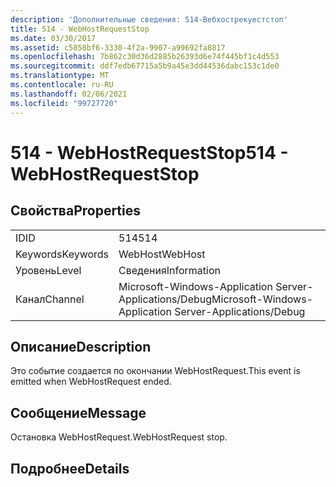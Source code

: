 ```yaml
---
description: 'Дополнительные сведения: 514-Вебхострекуестстоп'
title: 514 - WebHostRequestStop
ms.date: 03/30/2017
ms.assetid: c5858bf6-3330-4f2a-9907-a99692fa8817
ms.openlocfilehash: 7b862c30d36d2885b26393d6e74f445bf1c4d553
ms.sourcegitcommit: ddf7edb67715a5b9a45e3dd44536dabc153c1de0
ms.translationtype: MT
ms.contentlocale: ru-RU
ms.lasthandoff: 02/06/2021
ms.locfileid: "99727720"
---
```

# <a name="514---webhostrequeststop"></a><span data-ttu-id="e9f11-103">514 - WebHostRequestStop</span><span class="sxs-lookup"><span data-stu-id="e9f11-103">514 - WebHostRequestStop</span></span>

## <a name="properties"></a><span data-ttu-id="e9f11-104">Свойства</span><span class="sxs-lookup"><span data-stu-id="e9f11-104">Properties</span></span>  
  
|||  
|-|-|  
|<span data-ttu-id="e9f11-105">ID</span><span class="sxs-lookup"><span data-stu-id="e9f11-105">ID</span></span>|<span data-ttu-id="e9f11-106">514</span><span class="sxs-lookup"><span data-stu-id="e9f11-106">514</span></span>|  
|<span data-ttu-id="e9f11-107">Keywords</span><span class="sxs-lookup"><span data-stu-id="e9f11-107">Keywords</span></span>|<span data-ttu-id="e9f11-108">WebHost</span><span class="sxs-lookup"><span data-stu-id="e9f11-108">WebHost</span></span>|  
|<span data-ttu-id="e9f11-109">Уровень</span><span class="sxs-lookup"><span data-stu-id="e9f11-109">Level</span></span>|<span data-ttu-id="e9f11-110">Сведения</span><span class="sxs-lookup"><span data-stu-id="e9f11-110">Information</span></span>|  
|<span data-ttu-id="e9f11-111">Канал</span><span class="sxs-lookup"><span data-stu-id="e9f11-111">Channel</span></span>|<span data-ttu-id="e9f11-112">Microsoft-Windows-Application Server-Applications/Debug</span><span class="sxs-lookup"><span data-stu-id="e9f11-112">Microsoft-Windows-Application Server-Applications/Debug</span></span>|  
  
## <a name="description"></a><span data-ttu-id="e9f11-113">Описание</span><span class="sxs-lookup"><span data-stu-id="e9f11-113">Description</span></span>  

 <span data-ttu-id="e9f11-114">Это событие создается по окончании WebHostRequest.</span><span class="sxs-lookup"><span data-stu-id="e9f11-114">This event is emitted when WebHostRequest ended.</span></span>  
  
## <a name="message"></a><span data-ttu-id="e9f11-115">Сообщение</span><span class="sxs-lookup"><span data-stu-id="e9f11-115">Message</span></span>  

 <span data-ttu-id="e9f11-116">Остановка WebHostRequest.</span><span class="sxs-lookup"><span data-stu-id="e9f11-116">WebHostRequest stop.</span></span>  
  
## <a name="details"></a><span data-ttu-id="e9f11-117">Подробнее</span><span class="sxs-lookup"><span data-stu-id="e9f11-117">Details</span></span>
